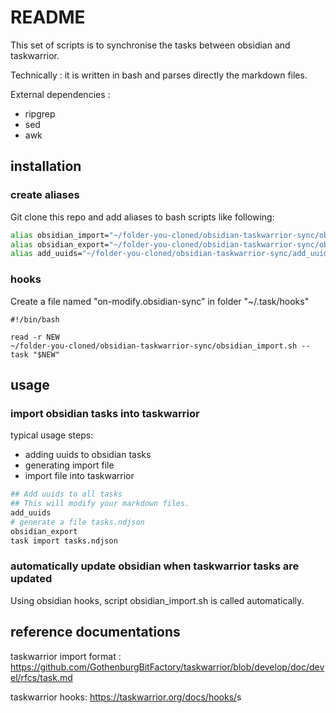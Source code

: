 # README

This set of scripts is to synchronise the tasks between obsidian and taskwarrior.

Technically : it is written in bash and parses directly the markdown files.



External dependencies :

- ripgrep
- sed
- awk

## installation

### create aliases

Git clone this repo and add aliases to bash scripts like following:

```bash
alias obsidian_import="~/folder-you-cloned/obsidian-taskwarrior-sync/obsidian_import.sh"
alias obsidian_export="~/folder-you-cloned/obsidian-taskwarrior-sync/obsidian_export.sh"
alias add_uuids="~/folder-you-cloned/obsidian-taskwarrior-sync/add_uuids.sh"
```

### hooks

Create  a file named "on-modify.obsidian-sync" in folder "~/.task/hooks"
```
#!/bin/bash

read -r NEW
~/folder-you-cloned/obsidian-taskwarrior-sync/obsidian_import.sh --task "$NEW"
```

## usage

### import obsidian tasks into taskwarrior

typical usage steps:

- adding uuids to obsidian tasks
- generating import file
- import file into taskwarrior

```bash
## Add uuids to all tasks
## This will modify your markdown files.
add_uuids
# generate a file tasks.ndjson
obsidian_export
task import tasks.ndjson
```

### automatically update obsidian when taskwarrior tasks are updated

Using obsidian hooks, script obsidian_import.sh is called automatically.

## reference documentations

taskwarrior import format : <https://github.com/GothenburgBitFactory/taskwarrior/blob/develop/doc/devel/rfcs/task.md>

taskwarrior hooks: <https://taskwarrior.org/docs/hooks/>s

